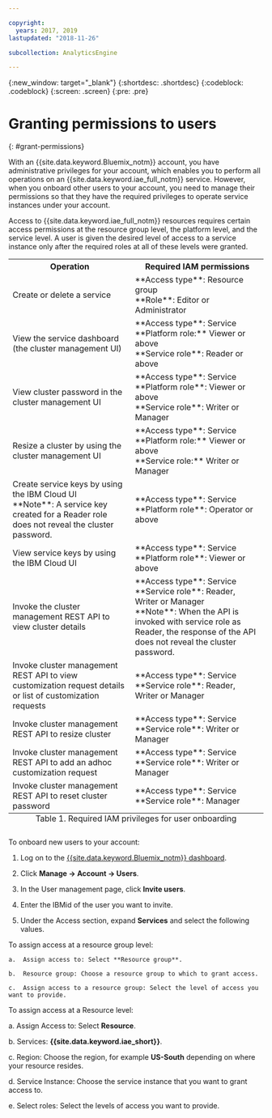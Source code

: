 ```yaml
---

copyright:
  years: 2017, 2019
lastupdated: "2018-11-26"

subcollection: AnalyticsEngine

---
```


<!-- Attribute definitions -->
{:new_window: target="_blank"}
{:shortdesc: .shortdesc}
{:codeblock: .codeblock}
{:screen: .screen}
{:pre: .pre}

# Granting permissions to users
{: #grant-permissions}

With an {{site.data.keyword.Bluemix_notm}} account, you have administrative privileges for your account, which enables you to perform all operations on an {{site.data.keyword.iae_full_notm}} service. However, when you onboard other users to your account, you need to manage their permissions so that they have the required privileges to operate service instances under your account.

Access to {{site.data.keyword.iae_full_notm}} resources requires certain access permissions at the resource group level, the platform level, and the service level. A user is given the desired level of access to a service instance only after the required roles at all of these levels were granted.

<table>
    <tr>
        <th>Operation</th>
        <th>Required IAM permissions</th>
    </tr>
    <tr>
        <td>Create or delete a service</td>
        <td>**Access type**: Resource group <br>
        **Role**: Editor or Administrator</td>
    </tr>
    <tr>
        <td>View the service dashboard (the cluster management UI)</td>
        <td>**Access type**: Service <br>
            **Platform role:** Viewer or above <br>
            **Service role**: Reader or above </td>
    </tr>
    <tr>
        <td>View cluster password in the cluster management UI</td>
        <td>**Access type**: Service <br>
            **Platform role**: Viewer or above <br>
            **Service role**: Writer or Manager </td>
    </tr>
    <tr>
        <td>Resize a cluster by using the cluster management UI</td>
        <td>**Access type**: Service <br>
            **Platform role:** Viewer or above <br>
            **Service role:** Writer or Manager </td>
    </tr>
    <tr>
        <td>Create service keys by using the IBM Cloud UI <br>
        **Note**: A service key created for a Reader role does not reveal the cluster password. </td>
        <td>**Access type**: Service <br>
            **Platform role**: Operator or above </td>
    </tr>
    <tr>
        <td>View service keys by using the IBM Cloud UI</td>
        <td>**Access type**: Service <br>
            **Platform role**: Viewer or above </td>
    </tr>
    <tr>
        <td>Invoke the cluster management REST API to view cluster details</td>
        <td>**Access type**: Service <br>
            **Service role**: Reader, Writer or Manager <br>
            **Note**: When the API is invoked with service role as Reader, the response of the API does not reveal the cluster password. </td>
    </tr>
    <tr>
        <td>Invoke cluster management REST API to view customization request details or list of customization requests</td>
        <td>**Access type**: Service <br>
            **Service role**: Reader, Writer or Manager</td>
    </tr>
    <tr>
        <td>Invoke cluster management REST API to resize cluster</td>
        <td>**Access type**: Service <br>
            **Service role**: Writer or Manager </td>
    </tr>
    <tr>
        <td>Invoke cluster management REST API to add an adhoc customization request</td>
        <td>**Access type**: Service <br>
            **Service role**: Writer or Manager </td>
    </tr>
    <tr>
        <td>Invoke cluster management REST API to reset cluster password</td>
        <td>**Access type**: Service <br>
            **Service role**: Manager </td>
    </tr>
    <caption style="caption-side:bottom;">Table 1. Required IAM privileges for user onboarding</caption>
    </table>



To onboard new users to your account:

1.	Log on to the [{{site.data.keyword.Bluemix_notm}} dashboard](https://{DomainName}).

2.	Click **Manage -> Account -> Users**.

3.	In the User management page, click **Invite users**.

4.	Enter the IBMid of the user you want to invite.

5.	Under the Access section, expand **Services** and select the following values.

 To assign access at a resource group level:

	a.	Assign access to: Select **Resource group**.

	b.	Resource group: Choose a resource group to which to grant access.

	c.	Assign access to a resource group: Select the level of access you want to provide.

  To assign access at a Resource level:

   a. Assign Access to: Select **Resource**.

   b. Services: **{{site.data.keyword.iae_short}}**.

   c. Region: Choose the region, for example **US-South** depending on where your resource resides.

   d. Service Instance: Choose the service instance that you want to grant access to.   

   e. Select roles: Select the levels of access you want to provide.
